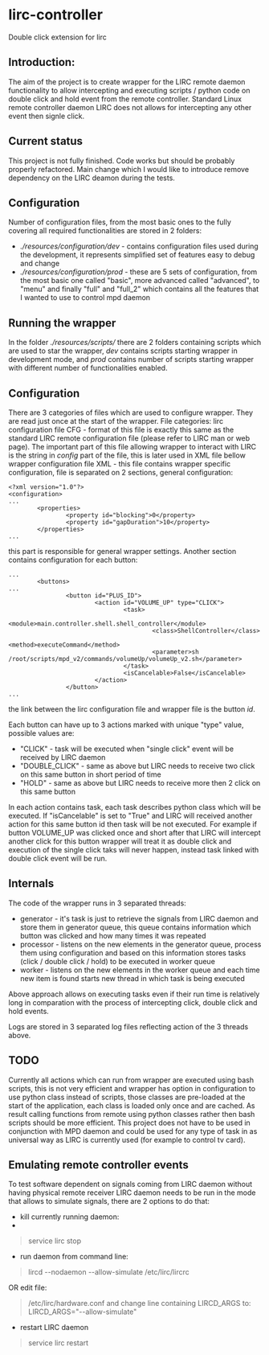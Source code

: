 # lirc-controller
Double click extension for lirc

## Introduction:
The aim of the project is to create wrapper for the LIRC remote daemon functionality to allow intercepting and executing scripts / python code on double click and hold event from the remote controller. Standard Linux remote controller daemon LIRC does not allows for intercepting any other event then signle click.

## Current status
This project is not fully finished. Code works but should be probably properly refactored. Main change which I would like to introduce remove dependency on the LIRC deamon during the tests.

## Configuration
Number of configuration files, from the most basic ones to the fully covering all required functionalities are stored in 2 folders:

- *./resources/configuration/dev* - contains configuration files used during the development, it represents simplified set of features easy to debug and change
- *./resources/configuration/prod* - these are 5 sets of configuration, from the most basic one called "basic", more advanced called "advanced", to "menu" and finally "full" and "full_2" which contains all the features that I wanted to use to control mpd daemon

## Running the wrapper
In the folder *./resources/scripts/* there are 2 folders containing scripts which are used to star the wrapper, *dev* contains scripts starting wrapper in development mode, and *prod* contains number of scripts starting wrapper with different number of functionalities enabled.

## Configuration
There are 3 categories of files which are used to configure wrapper. They are read just once at the start of the wrapper. File categories: lirc configuration file CFG - format of this file is exactly this same as the standard LIRC remote configuration file (please refer to LIRC man or web page). The important part of this file allowing wrapper to interact with LIRC is the string in *config* part of the file, this is later used in XML file bellow wrapper configuration file XML - this file contains wrapper specific configuration, file is separated on 2 sections, general configuration:
```
<?xml version="1.0"?>
<configuration>
...
        <properties>
                <property id="blocking">0</property>
                <property id="gapDuration">10</property>
        </properties>
...
```
this part is responsible for general wrapper settings. Another section contains configuration for each button:
```
...
        <buttons>
...
                <button id="PLUS_ID">
                        <action id="VOLUME_UP" type="CLICK">
                                <task>
                                        <module>main.controller.shell.shell_controller</module>
                                        <class>ShellController</class>
                                        <method>executeCommand</method>
                                        <parameter>sh /root/scripts/mpd_v2/commands/volumeUp/volumeUp_v2.sh</parameter>
                                </task>
                                <isCancelable>False</isCancelable>
                        </action>
                </button>
...
```
the link between the lirc configuration file and wrapper file is the button *id*.

Each button can have up to 3 actions marked with unique "type" value, possible values are:
- "CLICK" - task will be executed when "single click" event will be received by LIRC daemon
- "DOUBLE_CLICK" - same as above but LIRC needs to receive two click on this same button in short period of time
- "HOLD" - same as above but LIRC needs to receive more then 2 click on this same button

In each action contains task, each task describes python class which will be executed. If "isCancelable" is set to "True" and LIRC will received another action for this same button id then task will be not executed. For example if button VOLUME_UP was clicked once and short after that LIRC will intercept another click for this button wrapper will treat it as double click and execution of the single click taks will never happen, instead task linked with double click event will be run.

## Internals
The code of the wrapper runs in 3 separated threads:
- generator - it's task is just to retrieve the signals from LIRC daemon and store them in generator queue, this queue contains information which button was clicked and how many times it was repeated
- processor - listens on the new elements in the generator queue, process them using configuration and based on this information stores tasks (click / double click / hold) to be executed in worker queue
- worker - listens on the new elements in the worker queue and each time new item is found starts new thread in which task is being executed

Above approach allows on executing tasks even if their run time is relatively long in comparation with the process of intercepting click, double click and hold events.

Logs are stored in 3 separated log files reflecting action of the 3 threads above.

## TODO
Currently all actions which can run from wrapper are executed using bash scripts, this is not very efficient and wrapper has option in configuration to use python class instead of scripts, those classes are pre-loaded at the start of the application, each class is loaded only once and are cached. As result calling functions from remote using python classes rather then bash scripts should be more efficient. This project does not have to be used in conjunction with MPD daemon and could be used for any type of task in as universal way as LIRC is currently used (for example to control tv card).

## Emulating remote controller events
To test software dependent on signals coming from LIRC daemon without having physical remote receiver LIRC daemon needs to be run in the mode that allows to simulate signals, there are 2 options to do that:

- kill currently running daemon:
- 
> service lirc stop

- run daemon from command line:
> lircd --nodaemon --allow-simulate /etc/lirc/lircrc

OR
edit file:
> /etc/lirc/hardware.conf
and change line containing LIRCD_ARGS to: 
> LIRCD_ARGS="--allow-simulate"
  

- restart LIRC daemon
 > service lirc restart
